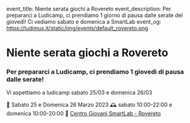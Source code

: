 event_title: Niente serata giochi a Rovereto
event_description: Per prepararci a Ludicamp, ci prendiamo 1 giorno di pausa dalle serate del giovedì! Ci vediamo sabato e domenica a SmartLab
event_og: https://ludimus.it/static/img/events/default_rovereto.png

# Niente serata giochi a Rovereto

### Per prepararci a Ludicamp, ci prendiamo 1 giovedì di pausa dalle serate!

Vi aspettiamo a ludicamp sabato 25/03 e domenica 26/03

📅 Sabato 25 e Domenica 26 Marzo 2023
🕰 sabato 10:00-22:00 e domenica 10:00-20:00
📍  [Centro Giovani SmartLab - Rovereto](http://bit.ly/SmartLabMaps)
